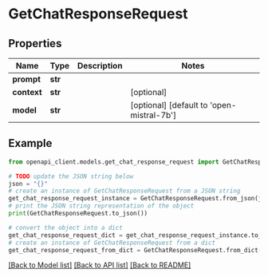 # GetChatResponseRequest


## Properties

Name | Type | Description | Notes
------------ | ------------- | ------------- | -------------
**prompt** | **str** |  |
**context** | **str** |  | [optional]
**model** | **str** |  | [optional] [default to 'open-mistral-7b']

## Example

```python
from openapi_client.models.get_chat_response_request import GetChatResponseRequest

# TODO update the JSON string below
json = "{}"
# create an instance of GetChatResponseRequest from a JSON string
get_chat_response_request_instance = GetChatResponseRequest.from_json(json)
# print the JSON string representation of the object
print(GetChatResponseRequest.to_json())

# convert the object into a dict
get_chat_response_request_dict = get_chat_response_request_instance.to_dict()
# create an instance of GetChatResponseRequest from a dict
get_chat_response_request_from_dict = GetChatResponseRequest.from_dict(get_chat_response_request_dict)
```
[[Back to Model list]](../README.md#documentation-for-models) [[Back to API list]](../README.md#documentation-for-api-endpoints) [[Back to README]](../README.md)
